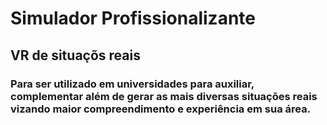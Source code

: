 # Simulador Profissionalizante 
## VR de situaçõs reais
### Para ser utilizado em universidades para auxiliar, complementar além de gerar as mais diversas situações reais vizando maior compreendimento e experiência em sua área.

